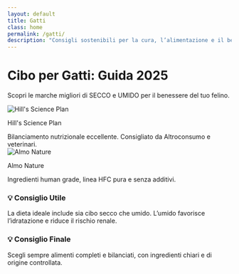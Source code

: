 ```yaml
---
layout: default
title: Gatti
class: home
permalink: /gatti/
description: "Consigli sostenibili per la cura, l’alimentazione e il benessere dei gatti"
---
```


<div class="page-wrapper">

  <!-- 📝 INTRODUZIONE -->
  <div class="intro">
    <h1 class="main-title-centered">Cibo per Gatti: Guida 2025</h1>
    <p class="small-title">Scopri le marche migliori di SECCO e UMIDO per il benessere del tuo felino.</p>
  </div>

  <!-- 🔲 GRIGLIA SECCO -->
  <div class="square-grid">
    <div class="content-square">
      <img src="/assets/img/hills.webp" alt="Hill's Science Plan">
      <p>Hill's Science Plan</p>
      <div class="description">Bilanciamento nutrizionale eccellente. Consigliato da Altroconsumo e veterinari.</div>
    </div>
    <!-- altri quadrati -->
  </div>

  <!-- 🔲 GRIGLIA UMIDO -->
  <div class="square-grid">
    <div class="content-square">
      <img src="/assets/img/almo.webp" alt="Almo Nature">
      <p>Almo Nature</p>
      <div class="description">Ingredienti human grade, linea HFC pura e senza additivi.</div>
    </div>
    <!-- altri quadrati -->
  </div>

  <!-- 💡 CONSIGLI -->
  <div class="intro">
    <h3 class="main-title-centered">💡 Consiglio Utile</h3>
    <p class="small-title">La dieta ideale include sia cibo secco che umido. L’umido favorisce l’idratazione e riduce il rischio renale.</p>
  </div>

  <div class="intro">
    <h3 class="main-title-centered">💡 Consiglio Finale</h3>
    <p class="small-title">Scegli sempre alimenti completi e bilanciati, con ingredienti chiari e di origine controllata.</p>
  </div>

</div>
